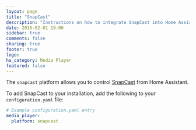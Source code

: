```yaml
---
layout: page
title: "SnapCast"
description: "Instructions on how to integrate SnapCast into Home Assistant."
date: 2016-02-01 19:00
sidebar: true
comments: false
sharing: true
footer: true
logo:
ha_category: Media Player
featured: false
---
```


The `snapcast` platform allows you to control [SnapCast](https://github.com/badaix/snapcast) from Home Assistant.

To add SnapCast to your installation, add the following to your `configuration.yaml` file:

```yaml
# Example configuration.yaml entry
media_player:
  platform: snapcast
```
